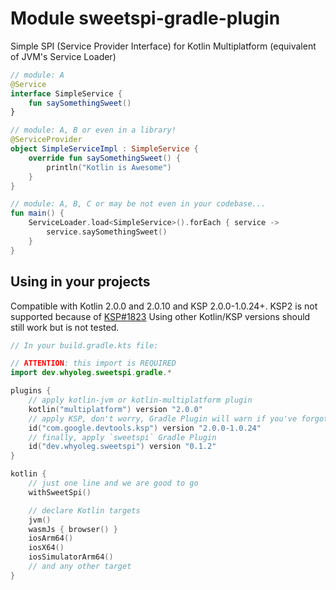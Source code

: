 # Module sweetspi-gradle-plugin

Simple SPI (Service Provider Interface) for Kotlin Multiplatform (equivalent of JVM's Service Loader)

```kotlin
// module: A
@Service
interface SimpleService {
    fun saySomethingSweet()
}

// module: A, B or even in a library!
@ServiceProvider
object SimpleServiceImpl : SimpleService {
    override fun saySomethingSweet() {
        println("Kotlin is Awesome")
    }
}

// module: A, B, C or may be not even in your codebase...
fun main() {
    ServiceLoader.load<SimpleService>().forEach { service ->
        service.saySomethingSweet()
    }
}
```

## Using in your projects

Compatible with Kotlin 2.0.0 and 2.0.10 and KSP 2.0.0-1.0.24+.
KSP2 is not supported because of [KSP#1823](https://github.com/google/ksp/issues/1823)
Using other Kotlin/KSP versions should still work but is not tested.

```kotlin
// In your build.gradle.kts file:

// ATTENTION: this import is REQUIRED
import dev.whyoleg.sweetspi.gradle.*

plugins {
    // apply kotlin-jvm or kotlin-multiplatform plugin 
    kotlin("multiplatform") version "2.0.0"
    // apply KSP, don't worry, Gradle Plugin will warn if you've forgotten 
    id("com.google.devtools.ksp") version "2.0.0-1.0.24"
    // finally, apply `sweetspi` Gradle Plugin 
    id("dev.whyoleg.sweetspi") version "0.1.2"
}

kotlin {
    // just one line and we are good to go
    withSweetSpi()

    // declare Kotlin targets
    jvm()
    wasmJs { browser() }
    iosArm64()
    iosX64()
    iosSimulatorArm64()
    // and any other target
}
```
